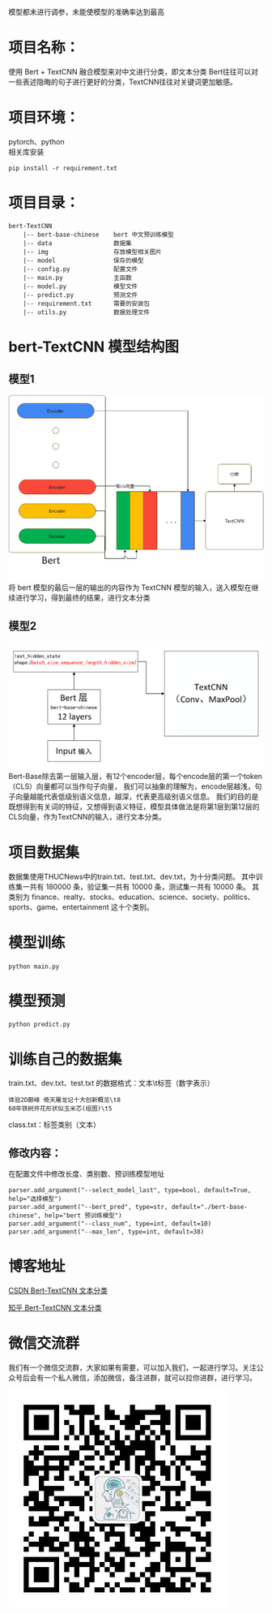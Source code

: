 模型都未进行调参，未能使模型的准确率达到最高
# 项目名称：

使用 Bert + TextCNN 融合模型来对中文进行分类，即文本分类
Bert往往可以对一些表述隐晦的句子进行更好的分类，TextCNN往往对关键词更加敏感。

# 项目环境：

pytorch、python   
相关库安装

```
pip install -r requirement.txt
```

# 项目目录：

```
bert-TextCNN  
    |-- bert-base-chinese    bert 中文预训练模型     
    |-- data                 数据集   
    |-- img                  存放模型相关图片            
    |-- model                保存的模型               
    |-- config.py            配置文件                              
    |-- main.py              主函数                      
    |-- model.py             模型文件                     
    |-- predict.py           预测文件                         
    |-- requirement.txt      需要的安装包
    |-- utils.py             数据处理文件
```

# bert-TextCNN 模型结构图

## 模型1

![bert-TextCNN 模型图2](img/bertTextCnn模型图2.png)
将 bert 模型的最后一层的输出的内容作为 TextCNN 模型的输入，送入模型在继续进行学习，得到最终的结果，进行文本分类

## 模型2

![bert-TextCNN 模型图1](img/bertTextCnn模型图1.png)        
Bert-Base除去第一层输入层，有12个encoder层，每个encode层的第一个token（CLS）向量都可以当作句子向量，
我们可以抽象的理解为，encode层越浅，句子向量越能代表低级别语义信息，越深，代表更高级别语义信息。
我们的目的是既想得到有关词的特征，又想得到语义特征，模型具体做法是将第1层到第12层的CLS向量，作为TextCNN的输入，进行文本分类。

# 项目数据集

数据集使用THUCNews中的train.txt、test.txt、dev.txt，为十分类问题。
其中训练集一共有 180000 条，验证集一共有 10000 条，测试集一共有 10000 条。
其类别为 finance、realty、stocks、education、science、society、politics、sports、game、entertainment 这十个类别。

# 模型训练

`python main.py`

# 模型预测

`python predict.py`

# 训练自己的数据集

train.txt、dev.txt、test.txt 的数据格式：文本\t标签（数字表示）

```
体验2D巅峰 倚天屠龙记十大创新概览\t8   
60年铁树开花形状似玉米芯(组图)\t5    
```

class.txt：标签类别（文本）

## 修改内容：

在配置文件中修改长度、类别数、预训练模型地址    

```
parser.add_argument("--select_model_last", type=bool, default=True, help="选择模型")
parser.add_argument("--bert_pred", type=str, default="./bert-base-chinese", help="bert 预训练模型")
parser.add_argument("--class_num", type=int, default=10)   
parser.add_argument("--max_len", type=int, default=38)
```

# 博客地址

[CSDN Bert-TextCNN 文本分类](https://blog.csdn.net/qq_48764574/article/details/126323731)

[知乎 Bert-TextCNN 文本分类](https://zhuanlan.zhihu.com/p/642209326)

# 微信交流群
我们有一个微信交流群，大家如果有需要，可以加入我们，一起进行学习。关注公众号后会有一个私人微信，添加微信，备注进群，就可以拉你进群，进行学习。

![公众号](img/公众号.jpg)   
